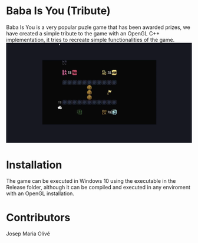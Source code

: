 # Baba Is You (Tribute) 

Baba Is You is a very popular puzle game that has been awarded prizes, we have created a simple 
tribute to the game with an OpenGL C++ implementation, it tries to recreate simple functionalities 
of the game. 
![Sample image](baba.png)

# Installation 
The game can be executed in Windows 10 using the executable in the Release folder, although it can be compiled 
and executed in any enviroment with an OpenGL installation. 


# Contributors 
Josep Maria Olivé 
